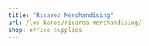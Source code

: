 ```yaml
---
title: "Ricarea Merchandising"
url: /los-banos/ricarea-merchandising/
shop: office supplies
---
```

